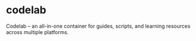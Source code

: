 # codelab
Codelab – an all-in-one container for guides, scripts, and learning resources across multiple platforms.
